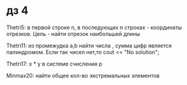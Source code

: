 # дз 4
Thetri5:
в первой строке n, в последующих n строках - координаты отрезков. Цель - найти отрезок наибольшей длины

Thetri11:
из промежудка а,b найти числа , сумма цифр является палиндромом. Если так чисел нет,то cout << "No solution";

Thetri17:
x * y в системе счисления p

Minmax20:
найти общее кол-во экстремальных элементов
